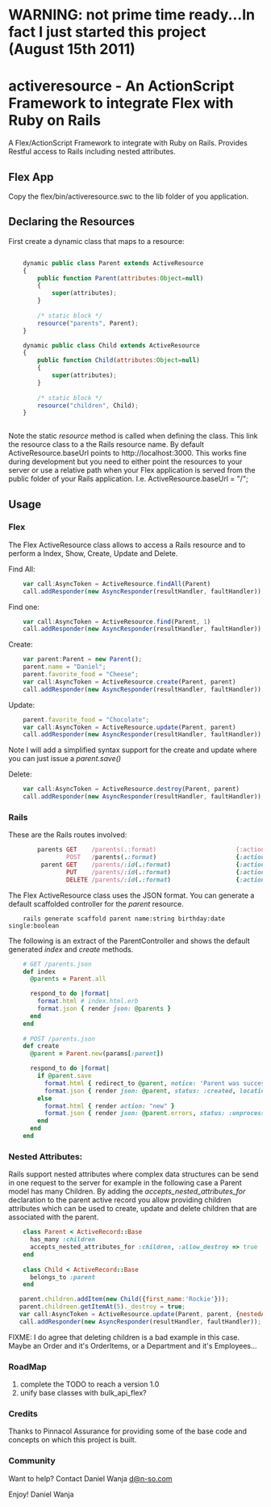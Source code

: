 # WARNING: not prime time ready...In fact I just started this project (August 15th 2011)

# activeresource - An ActionScript Framework to integrate Flex with Ruby on Rails

A Flex/ActionScript Framework to integrate with Ruby on Rails. Provides Restful access to Rails including nested attributes.

## Flex App

Copy the flex/bin/activeresource.swc to the lib folder of you application.

## Declaring the Resources

First create a dynamic class that maps to a resource:

```javascript

    dynamic public class Parent extends ActiveResource
    {
    	public function Parent(attributes:Object=null)
    	{
    		super(attributes);
    	}
	
    	/* static block */		
    	resource("parents", Parent); 		
    }

	dynamic public class Child extends ActiveResource
	{
		public function Child(attributes:Object=null)
		{
			super(attributes);
		}
		
		/* static block */		
		resource("children", Child); 		
	}
	
```

Note the static _resource_ method is called when defining the class. This link the resource class to a the Rails resource name.
By default ActiveResource.baseUrl points to http://localhost:3000. This works fine during development but you need to either point the resources to your server or use a relative path when your Flex application is served from the public folder of your Rails application. I.e. ActiveResource.baseUrl = "/";

## Usage

### Flex

The Flex ActiveResource class allows to access a Rails resource and to perform a Index, Show, Create, Update and Delete. 

Find All:
```javascript
    var call:AsyncToken = ActiveResource.findAll(Parent)
	call.addResponder(new AsyncResponder(resultHandler, faultHandler));
```

Find one:
```javascript
    var call:AsyncToken = ActiveResource.find(Parent, 1)
	call.addResponder(new AsyncResponder(resultHandler, faultHandler));
```

Create:
```javascript
    var parent:Parent = new Parent();
    parent.name = "Daniel";
    parent.favorite_food = "Cheese";
    var call:AsyncToken = ActiveResource.create(Parent, parent)
	call.addResponder(new AsyncResponder(resultHandler, faultHandler));
```

Update:
```javascript
    parent.favorite_food = "Chocolate";
    var call:AsyncToken = ActiveResource.update(Parent, parent)
	call.addResponder(new AsyncResponder(resultHandler, faultHandler));
```
		
Note I will add a simplified syntax support for the create and update where you can just issue a _parent.save()_

Delete:
```javascript
    var call:AsyncToken = ActiveResource.destroy(Parent, parent)
	call.addResponder(new AsyncResponder(resultHandler, faultHandler));
```

### Rails

These are the Rails routes involved:

```ruby
        parents GET    /parents(.:format)                      {:action=>"index", :controller=>"parents"}
                POST   /parents(.:format)                      {:action=>"create", :controller=>"parents"}
         parent GET    /parents/:id(.:format)                  {:action=>"show", :controller=>"parents"}
                PUT    /parents/:id(.:format)                  {:action=>"update", :controller=>"parents"}
                DELETE /parents/:id(.:format)                  {:action=>"destroy", :controller=>"parents"}
```

The Flex ActiveResource class uses the JSON format. You can generate a default scaffolded controller for the _parent_ resource.

```
    rails generate scaffold parent name:string birthday:date single:boolean
```

The following is an extract of the ParentController and shows the default generated _index_ and _create_ methods.

```ruby
    # GET /parents.json
    def index
      @parents = Parent.all

      respond_to do |format|
        format.html # index.html.erb
        format.json { render json: @parents }
      end
    end
    
    # POST /parents.json
    def create
      @parent = Parent.new(params[:parent])

      respond_to do |format|
        if @parent.save
          format.html { redirect_to @parent, notice: 'Parent was successfully created.' }
          format.json { render json: @parent, status: :created, location: @parent }
        else
          format.html { render action: "new" }
          format.json { render json: @parent.errors, status: :unprocessable_entity }
        end
      end
    end    
```		


### Nested Attributes:

Rails support nested attributes where complex data structures can be send in one request to the server for example in the following case a Parent model has many Children. By adding the _accepts_nested_attributes_for_ declaration to the parent active record you allow providing children attributes which can be used to create, update and delete children that are associated with the parent. 


```ruby
	class Parent < ActiveRecord::Base
	  has_many :children
      accepts_nested_attributes_for :children, :allow_destroy => true
	end
	
	class Child < ActiveRecord::Base
	  belongs_to :parent
	end
```

```javascript
   parent.children.addItem(new Child({first_name:'Rockie'}));
   parent.childreen.getItemAt(5)._destroy = true;
   var call:AsyncToken = ActiveResource.update(Parent, parent, {nestedAttributes:['children']})
   call.addResponder(new AsyncResponder(resultHandler, faultHandler));
```

FIXME: I do agree that deleting children is a bad example in this case. Maybe an Order and it's OrderItems, or a Department and it's Employees...

### RoadMap

1. complete the TODO to reach a version 1.0
2. unify base classes with bulk_api_flex?

### Credits

Thanks to Pinnacol Assurance for providing some of the base code and concepts on which this project is built.


### Community

Want to help? Contact Daniel Wanja d@n-so.com

Enjoy!
Daniel Wanja

